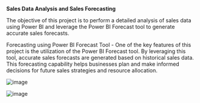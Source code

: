 **Sales Data Analysis and Sales Forecasting**

The objective of this project is to perform a detailed analysis of sales data using Power BI and leverage the Power BI Forecast tool to generate accurate sales forecasts.

Forecasting using Power BI Forecast Tool - 
One of the key features of this project is the utilization of the Power BI Forecast tool. By leveraging this tool, accurate sales forecasts are generated based on historical sales data. This forecasting capability helps businesses plan and make informed decisions for future sales strategies and resource allocation.

![image](https://github.com/Shonith11/Sales-Forecasting/assets/140089430/8ae8719a-96a5-4d59-aa47-5284a49644f5)

![image](https://github.com/Shonith11/Sales-Forecasting/assets/140089430/ba4b399f-c06e-42aa-a5bc-c17f9b1a56be)



